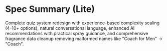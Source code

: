 # Spec Summary (Lite)

Complete quiz system redesign with experience-based complexity scaling (4-10+ options), natural conversational language, enhanced AI recommendations with practical spray guidance, and comprehensive fragrance data cleanup removing malformed names like "Coach for Men" → "Coach".
